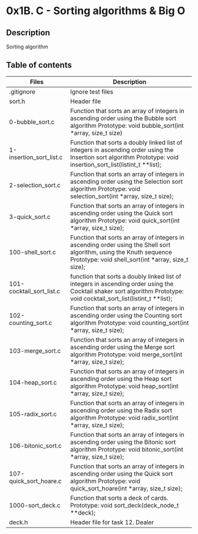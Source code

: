 # 0x1B. C - Sorting algorithms & Big O
## Description
  Sorting algorithm

## Table of contents
|Files |	Description|
| ---- | ---- |
|.gitignore |	Ignore test files|
|sort.h |	Header file|
|0-bubble_sort.c |	Function that sorts an array of integers in ascending order using the Bubble sort algorithm Prototype: void bubble_sort(int *array, size_t size)|
|1-insertion_sort_list.c |	Function that sorts a doubly linked list of integers in ascending order using the Insertion sort algorithm Prototype: void insertion_sort_list(listint_t **list);|
|2-selection_sort.c |	Function that sorts an array of integers in ascending order using the Selection sort algorithm Prototype: void selection_sort(int *array, size_t size);|
|3-quick_sort.c |	Function that sorts an array of integers in ascending order using the Quick sort algorithm Prototype: void quick_sort(int *array, size_t size);|
|100-shell_sort.c |	Function that sorts an array of integers in ascending order using the Shell sort algorithm, using the Knuth sequence Prototype: void shell_sort(int *array, size_t size);|
|101-cocktail_sort_list.c |	function that sorts a doubly linked list of integers in ascending order using the Cocktail shaker sort algorithm Prototype: void cocktail_sort_list(listint_t **list);|
|102-counting_sort.c	|Function that sorts an array of integers in ascending order using the Counting sort algorithm Prototype: void counting_sort(int *array, size_t size);|
|103-merge_sort.c	|Function that sorts an array of integers in ascending order using the Merge sort algorithm Prototype: void merge_sort(int *array, size_t size);|
|104-heap_sort.c	|Function that sorts an array of integers in ascending order using the Heap sort algorithm Prototype: void heap_sort(int *array, size_t size);|
|105-radix_sort.c	|Function that sorts an array of integers in ascending order using the Radix sort algorithm Prototype: void radix_sort(int *array, size_t size);|
|106-bitonic_sort.c	|Function that sorts an array of integers in ascending order using the Bitonic sort algorithm Prototype: void bitonic_sort(int *array, size_t size);|
|107-quick_sort_hoare.c |	Function that sorts an array of integers in ascending order using the Quick sort algorithm Prototype: void quick_sort_hoare(int *array, size_t size);|
|1000-sort_deck.c	 |Function that sorts a deck of cards. Prototype: void sort_deck(deck_node_t **deck);|
|deck.h |	Header file for task 12. Dealer|
